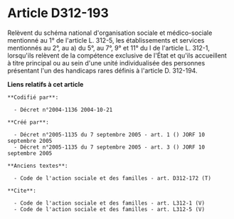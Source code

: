 # Article D312-193

Relèvent du schéma national d'organisation sociale et médico-sociale mentionné au 1° de l'article L. 312-5, les
établissements et services mentionnés au 2°, au a) du 5°, au 7°, 9° et 11° du I de l'article L. 312-1, lorsqu'ils relèvent de
la compétence exclusive de l'État et qu'ils accueillent à titre principal ou au sein d'une unité individualisée des personnes
présentant l'un des handicaps rares définis à l'article D. 312-194.

**Liens relatifs à cet article**

	**Codifié par**:

	  - Décret n°2004-1136 2004-10-21

	**Créé par**:

	  - Décret n°2005-1135 du 7 septembre 2005 - art. 1 () JORF 10 septembre 2005
	  - Décret n°2005-1135 du 7 septembre 2005 - art. 3 () JORF 10 septembre 2005

	**Anciens textes**:

	  - Code de l'action sociale et des familles - art. D312-172 (T)

	**Cite**:

	  - Code de l'action sociale et des familles - art. L312-1 (V)
	  - Code de l'action sociale et des familles - art. L312-5 (V)
